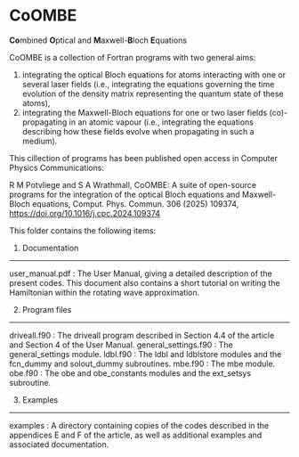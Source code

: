 # CoOMBE
**Co**mbined **O**ptical and **M**axwell-**B**loch **E**quations

CoOMBE is a collection of Fortran programs with two general aims:

1. integrating the optical Bloch equations for atoms interacting with one or several laser fields (i.e., integrating the equations governing the time evolution of the density matrix representing the quantum state of these atoms),
2. integrating the Maxwell-Bloch equations for one or two laser fields (co)- propagating in an atomic vapour (i.e., integrating the equations describing how these fields evolve when propagating in such a medium).

This cillection of programs has been published open access in Computer Physics Communications: 

R M Potvliege and S A Wrathmall, CoOMBE: A suite of open-source programs for the integration of the optical Bloch equations and Maxwell-Bloch equations, Comput. Phys. Commun. 306 (2025) 109374, https://doi.org/10.1016/j.cpc.2024.109374

This folder contains the following items:

1. Documentation
----------------

user_manual.pdf : The User Manual, giving a detailed description
                  of the present codes. This document also contains
                  a short tutorial on writing the Hamiltonian within
                  the rotating wave approximation. 

2. Program files 
----------------

driveall.f90         : The driveall program described in Section 4.4 of
                       the article and Section 4 of the User Manual.
general_settings.f90 : The general_settings module.
ldbl.f90             : The ldbl and ldblstore modules and the fcn_dummy and
                       solout_dummy subroutines.
mbe.f90              : The mbe module.
obe.f90              : The obe and obe_constants modules and the ext_setsys
                       subroutine.


3. Examples
-----------

examples : A directory containing copies of the codes described in the
           appendices E and F of the article, as well as additional examples
           and associated documentation.
